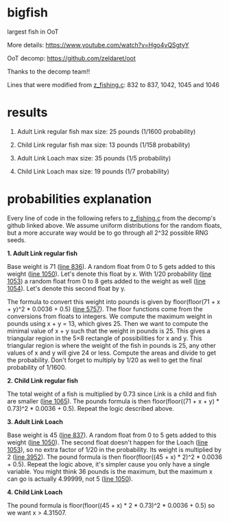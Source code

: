 # bigfish
largest fish in OoT

More details: https://www.youtube.com/watch?v=Hgo4vQSgtyY

OoT decomp: https://github.com/zeldaret/oot

Thanks to the decomp team!!

Lines that were modified from [z_fishing.c](https://github.com/zeldaret/oot/blob/3d61fb85efa13203db2e4888c9e892833a164277/src/overlays/actors/ovl_Fishing/z_fishing.c): 832 to 837, 1042, 1045 and 1046

# results
1. Adult Link regular fish max size: 25 pounds (1/1600 probability)

2. Child Link regular fish max size: 13 pounds (1/158 probability)

3. Adult Link Loach max size: 35 pounds (1/5 probability)

4. Child Link Loach max size: 19 pounds (1/7 probability)

# probabilities explanation
Every line of code in the following refers to [z_fishing.c](https://github.com/zeldaret/oot/blob/3d61fb85efa13203db2e4888c9e892833a164277/src/overlays/actors/ovl_Fishing/z_fishing.c) from the decomp's github linked above. We assume uniform distributions for the random floats, but a more accurate way would be to go through all 2^32 possible RNG seeds.


**1. Adult Link regular fish**

Base weight is 71 ([line 836](https://github.com/zeldaret/oot/blob/3d61fb85efa13203db2e4888c9e892833a164277/src/overlays/actors/ovl_Fishing/z_fishing.c#L836)). A random float from 0 to 5 gets added to this weight ([line 1050](https://github.com/zeldaret/oot/blob/3d61fb85efa13203db2e4888c9e892833a164277/src/overlays/actors/ovl_Fishing/z_fishing.c#L1050)). Let's denote this float by x. With 1/20 probability ([line 1053](https://github.com/zeldaret/oot/blob/3d61fb85efa13203db2e4888c9e892833a164277/src/overlays/actors/ovl_Fishing/z_fishing.c#L1053)) a random float from 0 to 8 gets added to the weight as well ([line 1054](https://github.com/zeldaret/oot/blob/3d61fb85efa13203db2e4888c9e892833a164277/src/overlays/actors/ovl_Fishing/z_fishing.c#L1054)). Let's denote this second float by y.

The formula to convert this weight into pounds is given by floor(floor(71 + x + y)^2 * 0.0036 + 0.5) ([line 5757](https://github.com/zeldaret/oot/blob/3d61fb85efa13203db2e4888c9e892833a164277/src/overlays/actors/ovl_Fishing/z_fishing.c#L5757)). The floor functions come from the conversions from floats to integers. We compute the maximum weight in pounds using x + y = 13, which gives 25. Then we want to compute the minimal value of x + y such that the weight in pounds is 25. This gives a triangular region in the 5×8 rectangle of possibilities for x and y. This triangular region is where the weight of the fish in pounds is 25, any other values of x and y will give 24 or less. Compute the areas and divide to get the probability. Don't forget to multiply by 1/20 as well to get the final probability of 1/1600.


**2. Child Link regular fish**

The total weight of a fish is multiplied by 0.73 since Link is a child and fish are smaller ([line 1065](https://github.com/zeldaret/oot/blob/3d61fb85efa13203db2e4888c9e892833a164277/src/overlays/actors/ovl_Fishing/z_fishing.c#L1065)). The pounds formula is then floor(floor((71 + x + y) * 0.73)^2 * 0.0036 + 0.5). Repeat the logic described above.


**3. Adult Link Loach**

Base weight is 45 ([line 837](https://github.com/zeldaret/oot/blob/3d61fb85efa13203db2e4888c9e892833a164277/src/overlays/actors/ovl_Fishing/z_fishing.c#L837)). A random float from 0 to 5 gets added to this weight ([line 1050](https://github.com/zeldaret/oot/blob/3d61fb85efa13203db2e4888c9e892833a164277/src/overlays/actors/ovl_Fishing/z_fishing.c#L1050)). The second float doesn't happen for the Loach ([line 1053](https://github.com/zeldaret/oot/blob/3d61fb85efa13203db2e4888c9e892833a164277/src/overlays/actors/ovl_Fishing/z_fishing.c#L1053)), so no extra factor of 1/20 in the probability. Its weight is multiplied by 2 ([line 3952](https://github.com/zeldaret/oot/blob/3d61fb85efa13203db2e4888c9e892833a164277/src/overlays/actors/ovl_Fishing/z_fishing.c#L3952)). The pound formula is then floor(floor((45 + x) * 2)^2 * 0.0036 + 0.5). Repeat the logic above, it's simpler cause you only have a single variable. You might think 36 pounds is the maximum, but the maximum x can go is actually 4.99999, not 5 ([line 1050](https://github.com/zeldaret/oot/blob/3d61fb85efa13203db2e4888c9e892833a164277/src/overlays/actors/ovl_Fishing/z_fishing.c#L1050)).

**4. Child Link Loach**

The pound formula is floor(floor((45 + x) * 2 * 0.73)^2 * 0.0036 + 0.5) so we want x > 4.31507.
